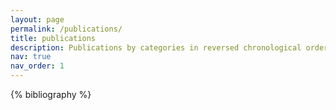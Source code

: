 ```yaml
---
layout: page
permalink: /publications/
title: publications
description: Publications by categories in reversed chronological order.  My research focuses on estimating key physical quantities that are difficult to measure or simply non-measureble by solving inverse problems arising from core analysis using Bayesian optimization. I am particularly interested in extension to costly simulations with high-dimentional search spaces, functional output using multi-output GP or higher-order GP.
nav: true
nav_order: 1
---
```


<!-- _pages/publications.md -->
<div class="publications">

{% bibliography %}

</div>
